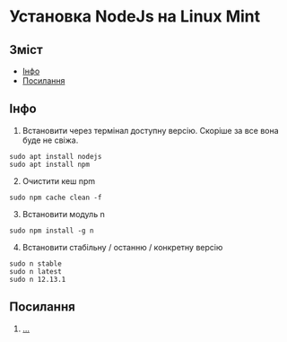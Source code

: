 Установка NodeJs на Linux Mint
================================================================================

Зміст
--------------------------------------------------------------------------------

- [Інфо                                                                 ](#info)
- [Посилання                                                           ](#links)


Інфо                                                           <i id="info"></i>
--------------------------------------------------------------------------------

1. Встановити через термінал доступну версію. Скоріше за все вона буде не свіжа.

```shell
sudo apt install nodejs
sudo apt install npm
```

2. Очистити кеш npm
```shell
sudo npm cache clean -f
```

3. Встановити модуль n
```shell
sudo npm install -g n
```

4. Встановити стабільну / останню / конкретну версію
```shell
sudo n stable
sudo n latest
sudo n 12.13.1
```


Посилання                                                     <i id="links"></i>
--------------------------------------------------------------------------------

1. [...](https://phoenixnap.com/kb/update-node-js-version#ftoc-heading-3/)